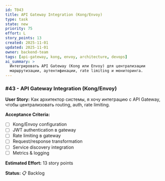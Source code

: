 ```yaml
---
id: T043
title: API Gateway Integration (Kong/Envoy)
type: task
state: new
priority: 75
effort: L
story_points: 13
created: 2025-11-01
updated: 2025-11-01
owner: backend-team
tags: [api-gateway, kong, envoy, architecture, devops]
ai_summary: >
  Интегрировать API Gateway (Kong или Envoy) для централизации
  маршрутизации, аутентификации, rate limiting и мониторинга.
---
```


### #43 - API Gateway Integration (Kong/Envoy)

**User Story:**
Как архитектор системы, я хочу интеграцию с API Gateway, чтобы централизовать routing, auth, rate limiting.

**Acceptance Criteria:**
- [ ] Kong/Envoy configuration
- [ ] JWT authentication в gateway
- [ ] Rate limiting в gateway
- [ ] Request/response transformation
- [ ] Service discovery integration
- [ ] Metrics & logging

**Estimated Effort:** 13 story points

**Status:** 📋 Backlog